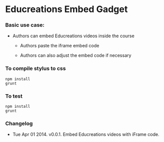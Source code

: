 Educreations Embed Gadget
=========================

### Basic use case:

-   Authors can embed Educreations videos inside the course

    -   Authors paste the iframe embed code

    -   Authors can also adjust the embed code if necessary

### To compile stylus to css

    npm install
    grunt

### To test

    npm install
    grunt

### Changelog

-   Tue Apr 01 2014. v0.0.1. Embed Educreations videos with iFrame code.
